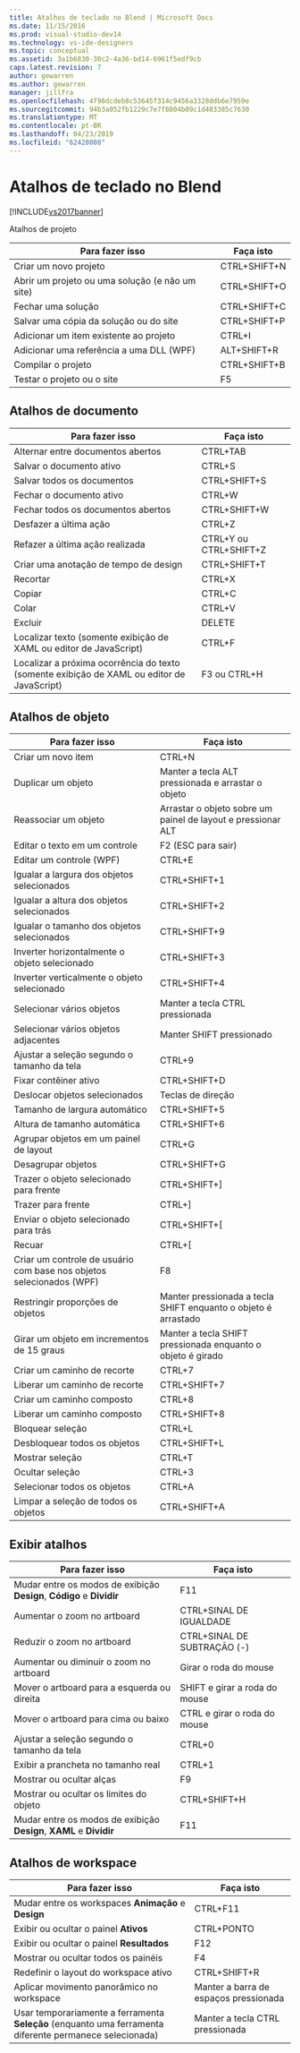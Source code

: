 ```yaml
---
title: Atalhos de teclado no Blend | Microsoft Docs
ms.date: 11/15/2016
ms.prod: visual-studio-dev14
ms.technology: vs-ide-designers
ms.topic: conceptual
ms.assetid: 3a1b6830-30c2-4a36-bd14-6961f5edf9cb
caps.latest.revision: 7
author: gewarren
ms.author: gewarren
manager: jillfra
ms.openlocfilehash: 4f96dcdeb8c53645f314c9456a3328ddb6e7959e
ms.sourcegitcommit: 94b3a052fb1229c7e7f8804b09c1d403385c7630
ms.translationtype: MT
ms.contentlocale: pt-BR
ms.lasthandoff: 04/23/2019
ms.locfileid: "62428008"
---
```

# <a name="keyboard-shortcuts-in-blend"></a>Atalhos de teclado no Blend
[!INCLUDE[vs2017banner](../includes/vs2017banner.md)]

Atalhos de projeto  
  
|Para fazer isso|Faça isto|  
|----------------|-------------|  
|Criar um novo projeto|CTRL+SHIFT+N|  
|Abrir um projeto ou uma solução (e não um site)|CTRL+SHIFT+O|  
|Fechar uma solução|CTRL+SHIFT+C|  
|Salvar uma cópia da solução ou do site|CTRL+SHIFT+P|  
|Adicionar um item existente ao projeto|CTRL+I|  
|Adicionar uma referência a uma DLL (WPF)|ALT+SHIFT+R|  
|Compilar o projeto|CTRL+SHIFT+B|  
|Testar o projeto ou o site|F5|  
  
## <a name="document-shortcuts"></a>Atalhos de documento  
  
|Para fazer isso|Faça isto|  
|----------------|-------------|  
|Alternar entre documentos abertos|CTRL+TAB|  
|Salvar o documento ativo|CTRL+S|  
|Salvar todos os documentos|CTRL+SHIFT+S|  
|Fechar o documento ativo|CTRL+W|  
|Fechar todos os documentos abertos|CTRL+SHIFT+W|  
|Desfazer a última ação|CTRL+Z|  
|Refazer a última ação realizada|CTRL+Y ou CTRL+SHIFT+Z|  
|Criar uma anotação de tempo de design|CTRL+SHIFT+T|  
|Recortar|CTRL+X|  
|Copiar|CTRL+C|  
|Colar|CTRL+V|  
|Excluir|DELETE|  
|Localizar texto (somente exibição de XAML ou editor de JavaScript)|CTRL+F|  
|Localizar a próxima ocorrência do texto (somente exibição de XAML ou editor de JavaScript)|F3 ou CTRL+H|  
  
## <a name="object-shortcuts"></a>Atalhos de objeto  
  
|Para fazer isso|Faça isto|  
|----------------|-------------|  
|Criar um novo item|CTRL+N|  
|Duplicar um objeto|Manter a tecla ALT pressionada e arrastar o objeto|  
|Reassociar um objeto|Arrastar o objeto sobre um painel de layout e pressionar ALT|  
|Editar o texto em um controle|F2 (ESC para sair)|  
|Editar um controle (WPF)|CTRL+E|  
|Igualar a largura dos objetos selecionados|CTRL+SHIFT+1|  
|Igualar a altura dos objetos selecionados|CTRL+SHIFT+2|  
|Igualar o tamanho dos objetos selecionados|CTRL+SHIFT+9|  
|Inverter horizontalmente o objeto selecionado|CTRL+SHIFT+3|  
|Inverter verticalmente o objeto selecionado|CTRL+SHIFT+4|  
|Selecionar vários objetos|Manter a tecla CTRL pressionada|  
|Selecionar vários objetos adjacentes|Manter SHIFT pressionado|  
|Ajustar a seleção segundo o tamanho da tela|CTRL+9|  
|Fixar contêiner ativo|CTRL+SHIFT+D|  
|Deslocar objetos selecionados|Teclas de direção|  
|Tamanho de largura automático|CTRL+SHIFT+5|  
|Altura de tamanho automática|CTRL+SHIFT+6|  
|Agrupar objetos em um painel de layout|CTRL+G|  
|Desagrupar objetos|CTRL+SHIFT+G|  
|Trazer o objeto selecionado para frente|CTRL+SHIFT+]|  
|Trazer para frente|CTRL+]|  
|Enviar o objeto selecionado para trás|CTRL+SHIFT+[|  
|Recuar|CTRL+[|  
|Criar um controle de usuário com base nos objetos selecionados (WPF)|F8|  
|Restringir proporções de objetos|Manter pressionada a tecla SHIFT enquanto o objeto é arrastado|  
|Girar um objeto em incrementos de 15 graus|Manter a tecla SHIFT pressionada enquanto o objeto é girado|  
|Criar um caminho de recorte|CTRL+7|  
|Liberar um caminho de recorte|CTRL+SHIFT+7|  
|Criar um caminho composto|CTRL+8|  
|Liberar um caminho composto|CTRL+SHIFT+8|  
|Bloquear seleção|CTRL+L|  
|Desbloquear todos os objetos|CTRL+SHIFT+L|  
|Mostrar seleção|CTRL+T|  
|Ocultar seleção|CTRL+3|  
|Selecionar todos os objetos|CTRL+A|  
|Limpar a seleção de todos os objetos|CTRL+SHIFT+A|  
  
## <a name="view-shortcuts"></a>Exibir atalhos  
  
|Para fazer isso|Faça isto|  
|----------------|-------------|  
|Mudar entre os modos de exibição **Design**, **Código** e **Dividir**|F11|  
|Aumentar o zoom no artboard|CTRL+SINAL DE IGUALDADE|  
|Reduzir o zoom no artboard|CTRL+SINAL DE SUBTRAÇÃO (-)|  
|Aumentar ou diminuir o zoom no artboard|Girar o roda do mouse|  
|Mover o artboard para a esquerda ou direita|SHIFT e girar a roda do mouse|  
|Mover o artboard para cima ou baixo|CTRL e girar o roda do mouse|  
|Ajustar a seleção segundo o tamanho da tela|CTRL+0|  
|Exibir a prancheta no tamanho real|CTRL+1|  
|Mostrar ou ocultar alças|F9|  
|Mostrar ou ocultar os limites do objeto|CTRL+SHIFT+H|  
|Mudar entre os modos de exibição **Design**, **XAML** e **Dividir**|F11|  
  
## <a name="workspace-shortcuts"></a>Atalhos de workspace  
  
|Para fazer isso|Faça isto|  
|----------------|-------------|  
|Mudar entre os workspaces **Animação** e **Design**|CTRL+F11|  
|Exibir ou ocultar o painel **Ativos**|CTRL+PONTO|  
|Exibir ou ocultar o painel **Resultados**|F12|  
|Mostrar ou ocultar todos os painéis|F4|  
|Redefinir o layout do workspace ativo|CTRL+SHIFT+R|  
|Aplicar movimento panorâmico no workspace|Manter a barra de espaços pressionada|  
|Usar temporariamente a ferramenta **Seleção** (enquanto uma ferramenta diferente permanece selecionada)|Manter a tecla CTRL pressionada|
